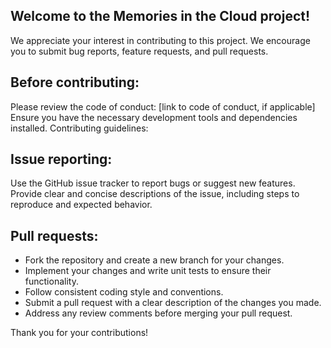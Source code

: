 ## Welcome to the Memories in the Cloud project!

We appreciate your interest in contributing to this project. We encourage you to submit bug reports, feature requests, and pull requests.

## Before contributing:

Please review the code of conduct: [link to code of conduct, if applicable]
Ensure you have the necessary development tools and dependencies installed.
Contributing guidelines:

## Issue reporting:
Use the GitHub issue tracker to report bugs or suggest new features.
Provide clear and concise descriptions of the issue, including steps to reproduce and expected behavior.

## Pull requests:
- Fork the repository and create a new branch for your changes.
- Implement your changes and write unit tests to ensure their functionality.
- Follow consistent coding style and conventions.
- Submit a pull request with a clear description of the changes you made.
- Address any review comments before merging your pull request.

Thank you for your contributions!